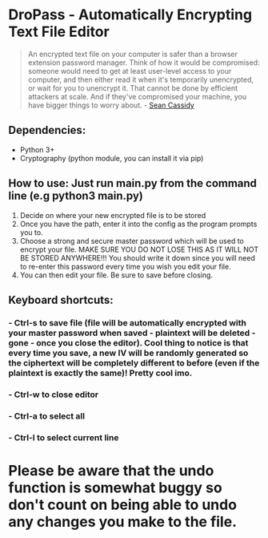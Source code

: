 # DroPass - Automatically Encrypting Text File Editor

>An encrypted text file on your computer is safer than a browser extension password manager. Think of how it would be compromised: someone would need to get at least user-level access to your computer, and then either read it when it's temporarily unencrypted, or wait for you to unencrypt it. That cannot be done by efficient attackers at scale. And if they've compromised your machine, you have bigger things to worry about. - [Sean Cassidy](https://www.seancassidy.me/browser-extension-password-managers-should-not-be-used.html)

## Dependencies:
- Python 3+
- Cryptography (python module, you can install it via pip)

## How to use: Just run main.py from the command line (e.g python3 main.py)
1. Decide on where your new encrypted file is to be stored
2. Once you have the path, enter it into the config as the program prompts you to. 
3. Choose a strong and secure master password which will be used to encrypt your file. MAKE SURE YOU DO NOT LOSE THIS AS IT WILL NOT BE STORED ANYWHERE!!! You should write it down since you will need to re-enter this password every time you wish you edit your file. 
4. You can then edit your file. Be sure to save before closing. 

## Keyboard shortcuts:
### - Ctrl-s to save file (file will be automatically encrypted with your master password when saved - plaintext will be deleted - gone -  once you close the editor). Cool thing to notice is that every time you save, a new IV will be randomly generated so the ciphertext will be completely different to before (even if the plaintext is exactly the same)! Pretty cool imo. 
### - Ctrl-w to close editor 
### - Ctrl-a to select all
### - Ctrl-l to select current line 

# Please be aware that the undo function is somewhat buggy so don't count on being able to undo any changes you make to the file. 
